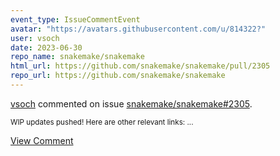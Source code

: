 ```yaml
---
event_type: IssueCommentEvent
avatar: "https://avatars.githubusercontent.com/u/814322?"
user: vsoch
date: 2023-06-30
repo_name: snakemake/snakemake
html_url: https://github.com/snakemake/snakemake/pull/2305
repo_url: https://github.com/snakemake/snakemake
---
```


<a href='https://github.com/vsoch' target='_blank'>vsoch</a> commented on issue <a href='https://github.com/snakemake/snakemake/pull/2305' target='_blank'>snakemake/snakemake#2305</a>.

<small>WIP updates pushed! Here are other relevant links:...</small>

<a href='https://github.com/snakemake/snakemake/pull/2305' target='_blank'>View Comment</a>